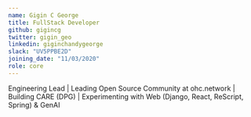 ```yaml
---
name: Gigin C George
title: FullStack Developer
github: gigincg
twitter: gigin_geo
linkedin: giginchandygeorge
slack: "UV5PPBE2D"
joining_date: "11/03/2020"
role: core
---
```


Engineering Lead | Leading Open Source Community at ohc.network | Building CARE (DPG) | Experimenting with Web (Django, React, ReScript, Spring) & GenAI
